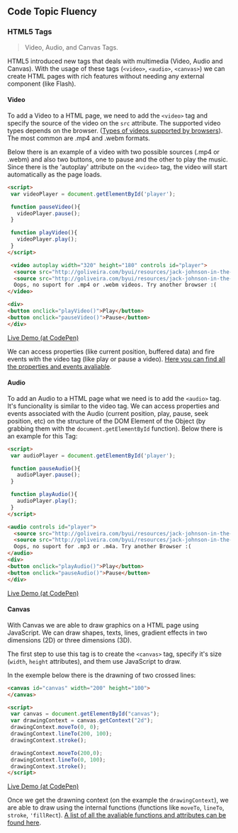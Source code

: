 ## Code Topic Fluency 

### HTML5 Tags
> Video, Audio, and Canvas Tags.

HTML5 introduced new tags that deals with multimedia (Video, Audio and Canvas). With the usage of these tags (`<video>`, `<audio>`, `<canvas>`) we can create HTML pages with rich features without needing any external component (like Flash).

#### Video

To add a Video to a HTML page, we need to add the `<video>` tag and specify the source of the video on the `src` attribute. The supported video types depends on the browser. ([Types of videos supported by browsers](https://developer.mozilla.org/en-US/docs/Web/HTML/Supported_media_formats)). The most common are .mp4 and .webm formats.

Below there is an example of a video with two possible sources (.mp4 or .webm) and also two buttons, one to pause and the other to play the music. Since there is the 'autoplay' attribute on the `<video>` tag, the video will start automatically as the page loads.

````html
<script>
 var videoPlayer = document.getElementById('player');

 function pauseVideo(){
   videoPlayer.pause();
 }

 function playVideo(){
   videoPlayer.play();
 }
</script>

 <video autoplay width="320" height="180" controls id="player">
  <source src="http://goliveira.com/byui/resources/jack-johnson-in-the-morning.mp4" type="video/mp4">
  <source src="http://goliveira.com/byui/resources/jack-johnson-in-the-morning.webm" type="video/webm">
  Oops, no suport for .mp4 or .webm videos. Try another browser :(
</video> 

<div>
<button onclick="playVideo()">Play</button>
<button onclick="pauseVideo()">Pause</button>
</div>
````

<a href="https://codepen.io/glaucioso/pen/oVodGP" target="_blank">Live Demo (at CodePen)</a>

We can access properties (like current position, buffered data) and fire events with the video tag (like play or pause a video). 
[Here you can find all the properties and events avaliable](https://developer.mozilla.org/en-US/docs/Web/HTML/Element/video#Attributes).


#### Audio

To add an Audio to a HTML page what we need is to add the `<audio>` tag. It's funcionality is similar to the video tag. We can access properties and events associated with the Audio (current position, play, pause, seek position, etc) on the structure of the DOM Element of the Object (by grabbing them with the `document.getElementById` function). Below there is an example for this Tag:

````html
<script>
 var audioPlayer = document.getElementById('player');

 function pauseAudio(){
   audioPlayer.pause();
 }

 function playAudio(){
   audioPlayer.play();
 }
</script>

<audio controls id="player">
  <source src="http://goliveira.com/byui/resources/jack-johnson-in-the-morning.mp3" type="audio/mpeg">
  <source src="http://goliveira.com/byui/resources/jack-johnson-in-the-morning.m4a" type="audio/m4a">
  Oops, no suport for .mp3 or .m4a. Try another Browser :(
</audio>
<div>
<button onclick="playAudio()">Play</button>
<button onclick="pauseAudio()">Pause</button>
</div>
````
<a href="https://codepen.io/glaucioso/pen/bZzwVz" target="_blank">Live Demo (at CodePen)</a>


#### Canvas

With Canvas we are able to draw graphics on a HTML page using JavaScript. We can draw shapes, texts, lines, gradient effects in two dimensions (2D) or three dimensions (3D).

The first step to use this tag is to create the `<canvas>` tag, specify it's size (`width`, `height` attributes), and them use JavaScript to draw.

In the exemple below there is the drawning of two crossed lines:

````html
<canvas id="canvas" width="200" height="100">
</canvas>

<script>
 var canvas = document.getElementById("canvas");
 var drawingContext = canvas.getContext("2d");
 drawingContext.moveTo(0, 0);
 drawingContext.lineTo(200, 100);
 drawingContext.stroke(); 

 drawingContext.moveTo(200,0);
 drawingContext.lineTo(0, 100);
 drawingContext.stroke();
</script>
````
<a href="https://codepen.io/glaucioso/pen/OqdRmd" target="_blank">Live Demo (at CodePen)</a>

Once we get the drawning context (on the example the `drawingContext`), we are able to draw using the internal functions (functions like `moveTo`, `lineTo`, `stroke`, `'fillRect`). [A list of all the avaliable functions and attributes can be found here](https://developer.mozilla.org/en-US/docs/Web/API/CanvasRenderingContext2D).

